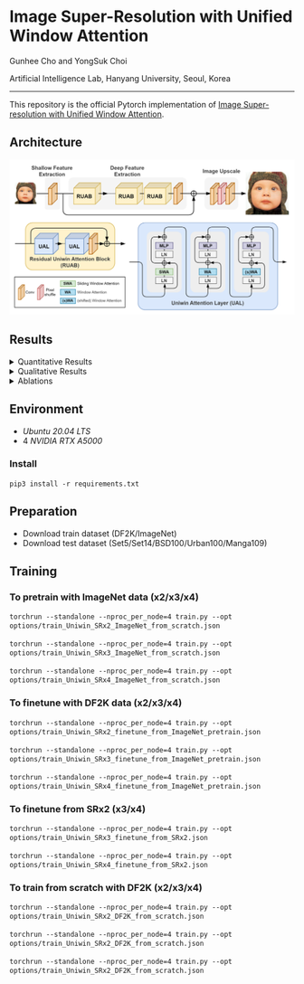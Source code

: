 # Image Super-Resolution with Unified Window Attention

Gunhee Cho and YongSuk Choi

Artificial Intelligence Lab, Hanyang University, Seoul, Korea

---

This repository is the official Pytorch implementation of [Image Super-resolution with Unified Window Attention](https://ieeexplore.ieee.org/document/10443465).

## Architecture
![arch](figs/fig_arch.png)
## Results
<details>
<summary>Quantitative Results</summary>
<p align="center">
  <img width="900" src="figs/fig3.png">
  <img width="900" src="figs/tab1.png">
  <img width="900" src="figs/tab2.png">
  <img width="900" src="figs/tab3.png">
</p>
</details>

<details>
<summary>Qualitative Results</summary>
<p align="center">
  <img width="900" src="figs/visual_comparison_1.png">
  <img width="900" src="figs/visual_comparison_2.png">
  <img width="900" src="figs/visual_comparison_10.png">
  <img width="900" src="figs/visual_comparison_11.png">
  <img width="900" src="figs/visual_comparison_12.png">
  <img width="900" src="figs/visual_comparison_3.png">
  <img width="900" src="figs/visual_comparison_4.png">
  <img width="900" src="figs/visual_comparison_5.png">
  <img width="900" src="figs/visual_comparison_6.png">
  <img width="900" src="figs/visual_comparison_7.png">
  <img width="900" src="figs/visual_comparison_8.png">
  <img width="900" src="figs/visual_comparison_9.png">  
</p>
</details>

<details>
<summary>Ablations</summary>
<p align="center">
  <img width="900" src="figs/tab4.png">
  <img width="900" src="figs/tab5.png">
  <img width="900" src="figs/fig10.png">
  <img width="900" src="figs/fig11.png">
  <img width="900" src="figs/fig12.png">
</p>
</details>


## Environment
- _Ubuntu 20.04 LTS_
- 4 _NVIDIA RTX A5000_

### Install
```
pip3 install -r requirements.txt
```

## Preparation
- Download train dataset (DF2K/ImageNet)
- Download test dataset (Set5/Set14/BSD100/Urban100/Manga109)

## Training

### To pretrain with ImageNet data (x2/x3/x4)

```
torchrun --standalone --nproc_per_node=4 train.py --opt options/train_Uniwin_SRx2_ImageNet_from_scratch.json

torchrun --standalone --nproc_per_node=4 train.py --opt options/train_Uniwin_SRx3_ImageNet_from_scratch.json

torchrun --standalone --nproc_per_node=4 train.py --opt options/train_Uniwin_SRx4_ImageNet_from_scratch.json

```
### To finetune with DF2K data (x2/x3/x4)
```
torchrun --standalone --nproc_per_node=4 train.py --opt options/train_Uniwin_SRx2_finetune_from_ImageNet_pretrain.json

torchrun --standalone --nproc_per_node=4 train.py --opt options/train_Uniwin_SRx3_finetune_from_ImageNet_pretrain.json

torchrun --standalone --nproc_per_node=4 train.py --opt options/train_Uniwin_SRx4_finetune_from_ImageNet_pretrain.json
```

### To finetune from SRx2 (x3/x4)
```
torchrun --standalone --nproc_per_node=4 train.py --opt options/train_Uniwin_SRx3_finetune_from_SRx2.json

torchrun --standalone --nproc_per_node=4 train.py --opt options/train_Uniwin_SRx4_finetune_from_SRx2.json
```

### To train from scratch with DF2K (x2/x3/x4)
```
torchrun --standalone --nproc_per_node=4 train.py --opt options/train_Uniwin_SRx2_DF2K_from_scratch.json

torchrun --standalone --nproc_per_node=4 train.py --opt options/train_Uniwin_SRx2_DF2K_from_scratch.json

torchrun --standalone --nproc_per_node=4 train.py --opt options/train_Uniwin_SRx2_DF2K_from_scratch.json
```
